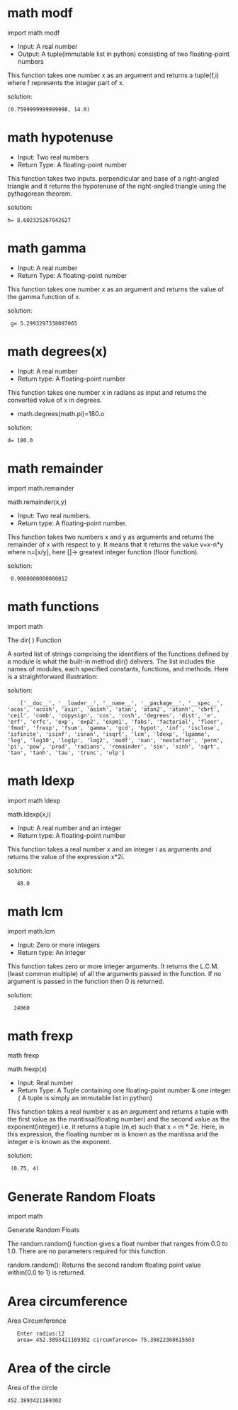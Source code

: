 # math modf
import math modf

* Input: A real number
* Output: A tuple(immutable list in python) consisting of two floating-point numbers

This function takes one number x as an argument and returns a tuple(f,i) where f represents the integer part of x.

solution:

    (0.7599999999999998, 14.0)

# math hypotenuse
* Input: Two real numbers
* Return Type: A floating-point number

This function takes two inputs. perpendicular and base of a right-angled triangle and it returns the hypotenuse of the right-angled triangle using the pythagorean theorem.

solution:

    h= 8.602325267042627
# math gamma

* Input: A real number
* Return Type: A floating-point number

This function takes one number x as an argument and returns the value of the gamma function of x.

solution:

     g= 5.2993297338097065
     
# math degrees(x)

* Input: A real number
* Return type: A floating-point number

This function takes one number x in radians as input and returns the converted value of x in degrees.
* math.degrees(math.pi)=180.o

solution:

    d= 180.0
# math remainder
import  math.remainder

math.remainder(x,y)

* Input: Two real numbers.
* Return type: A floating-point number.

This function takes two numbers x and y as arguments and returns the remainder of x with respect to y. It means that it returns the value v=x-n*y where n=[x/y], here []-> greatest integer function (floor function).

solution:

     0.9000000000000012
# math functions
import math

The dir( ) Function

A sorted list of strings comprising the identifiers of the functions defined by a module is what the built-in method dir() delivers.
The list includes the names of modules, each specified constants, functions, and methods. Here is a straightforward illustration:

solution:

        ['__doc__', '__loader__', '__name__', '__package__', '__spec__', 'acos', 'acosh', 'asin', 'asinh', 'atan', 'atan2', 'atanh', 'cbrt', 'ceil', 'comb', 'copysign', 'cos', 'cosh', 'degrees', 'dist', 'e', 'erf', 'erfc', 'exp', 'exp2', 'expm1', 'fabs', 'factorial', 'floor', 'fmod', 'frexp', 'fsum', 'gamma', 'gcd', 'hypot', 'inf', 'isclose', 'isfinite', 'isinf', 'isnan', 'isqrt', 'lcm', 'ldexp', 'lgamma', 'log', 'log10', 'log1p', 'log2', 'modf', 'nan', 'nextafter', 'perm', 'pi', 'pow', 'prod', 'radians', 'remainder', 'sin', 'sinh', 'sqrt', 'tan', 'tanh', 'tau', 'trunc', 'ulp']
# math ldexp
import math ldexp

math.ldexp(x,i)
* Input: A real number and an integer
* Return type: A floating-point number

This function takes a real number x and an integer i as arguments and returns the value of the expression x*2i.

solution:

       48.0
# math lcm
import math.lcm

* Input: Zero or more integers
* Return type: An integer

This function takes zero or more integer arguments. It returns the L.C.M. (least common multiple) of all the arguments passed in the function. If no argument is passed in the function then 0 is returned.

solution:

      24060
# math frexp
math frexp

math.frexp(x)

* Input: Real number
* Return Type: A Tuple containing one floating-point number & one integer ( A tuple is simply an immutable list in python)

This function takes a real number x as an argument and returns a tuple with the first value as the mantissa(floating number) and the second value as the exponent(integer) i.e. it returns a tuple (m,e) such that x = m * 2e. Here, in this expression, the floating number m is known as the mantissa and the integer e is known as the exponent.

solution:

     (0.75, 4)
# Generate Random Floats
import math

Generate Random Floats

The random.random() function gives a float number that ranges from 0.0 to 1.0. There are no parameters required for this function.

random.random(): Returns the second random floating point value within(0.0 to 1) is returned.

# Area circumference
Area Circumference

       Enter radius:12
       area= 452.3893421169302 circumfarence= 75.39822368615503
# Area of the circle
Area of the circle

    452.3893421169302
